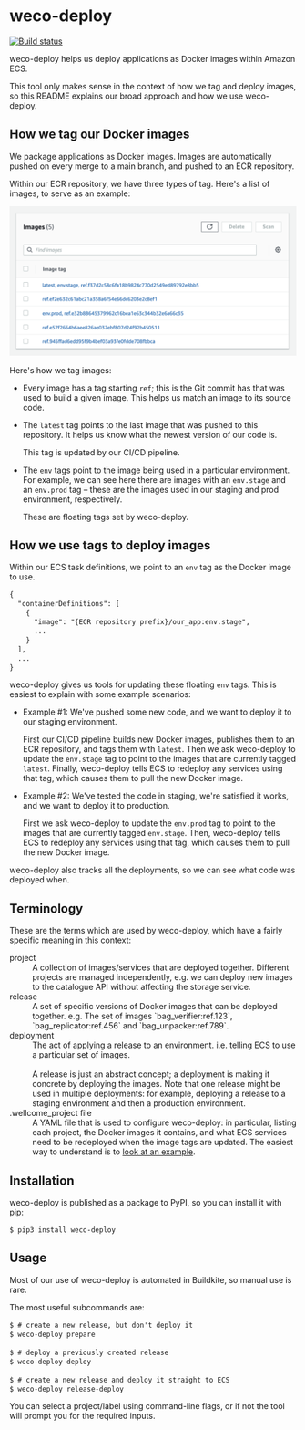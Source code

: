 # weco-deploy

[![Build status](https://badge.buildkite.com/f5f17766a1334f7445548b70ef2c6de1dbb6ba58c6d4ca7cd1.svg)](https://buildkite.com/wellcomecollection/deployment-cli-weco-deploy)

weco-deploy helps us deploy applications as Docker images within Amazon ECS.

This tool only makes sense in the context of how we tag and deploy images, so this README explains our broad approach and how we use weco-deploy.



## How we tag our Docker images

We package applications as Docker images.
Images are automatically pushed on every merge to a main branch, and pushed to an ECR repository.

Within our ECR repository, we have three types of tag.
Here's a list of images, to serve as an example:

<img src="./docs/ecr_tags.png" alt="A screenshot of the ECR console, showing a repo with five images.">

Here's how we tag images:

-   Every image has a tag starting `ref`; this is the Git commit has that was used to build a given image.
    This helps us match an image to its source code.

-   The `latest` tag points to the last image that was pushed to this repository.
    It helps us know what the newest version of our code is.

    This tag is updated by our CI/CD pipeline.

-   The `env` tags point to the image being used in a particular environment.
    For example, we can see here there are images with an `env.stage` and an `env.prod` tag – these are the images used in our staging and prod environment, respectively.

    These are floating tags set by weco-deploy.



## How we use tags to deploy images

Within our ECS task definitions, we point to an `env` tag as the Docker image to use.

```
{
  "containerDefinitions": [
    {
      "image": "{ECR repository prefix}/our_app:env.stage",
      ...
    }
  ],
  ...
}
```

weco-deploy gives us tools for updating these floating `env` tags.
This is easiest to explain with some example scenarios:

*   Example #1: We've pushed some new code, and we want to deploy it to our staging environment.

    First our CI/CD pipeline builds new Docker images, publishes them to an ECR repository, and tags them with `latest`.
    Then we ask weco-deploy to update the `env.stage` tag to point to the images that are currently tagged `latest`.
    Finally, weco-deploy tells ECS to redeploy any services using that tag, which causes them to pull the new Docker image.

*   Example #2: We've tested the code in staging, we're satisfied it works, and we want to deploy it to production.

    First we ask weco-deploy to update the `env.prod` tag to point to the images that are currently tagged `env.stage`.
    Then, weco-deploy tells ECS to redeploy any services using that tag, which causes them to pull the new Docker image.

weco-deploy also tracks all the deployments, so we can see what code was deployed when.



## Terminology

These are the terms which are used by weco-deploy, which have a fairly specific meaning in this context:

<dl>
  <dt>project</dt>
  <dd>
    A collection of images/services that are deployed together.
    Different projects are managed independently, e.g. we can deploy new images to the catalogue API without affecting the storage service.
  </dd>

  <dt>release</dt>
  <dd>
    A set of specific versions of Docker images that can be deployed together.
    e.g. The set of images `bag_verifier:ref.123`, `bag_replicator:ref.456` and `bag_unpacker:ref.789`.
  </dd>

  <dt>deployment</dt>
  <dd>
    The act of applying a release to an environment.
    i.e. telling ECS to use a particular set of images.<br/><br/>
    A release is just an abstract concept; a deployment is making it concrete by deploying the images.
    Note that one release might be used in multiple deployments: for example, deploying a release to a staging environment and then a production environment.
  </dd>

  <dt>.wellcome_project file</dt>
  <dd>
    A YAML file that is used to configure weco-deploy: in particular, listing each project, the Docker images it contains, and what ECS services need to be redeployed when the image tags are updated.
    The easiest way to understand is to <a href="https://github.com/wellcomecollection/catalogue-pipeline/blob/main/.wellcome_project">look at an example</a>.
  </dd>
</dl>



## Installation

weco-deploy is published as a package to PyPI, so you can install it with pip:

```console
$ pip3 install weco-deploy
```



## Usage

Most of our use of weco-deploy is automated in Buildkite, so manual use is rare.

The most useful subcommands are:

```
$ # create a new release, but don't deploy it
$ weco-deploy prepare

$ # deploy a previously created release
$ weco-deploy deploy

$ # create a new release and deploy it straight to ECS
$ weco-deploy release-deploy
```

You can select a project/label using command-line flags, or if not the tool will prompt you for the required inputs.
